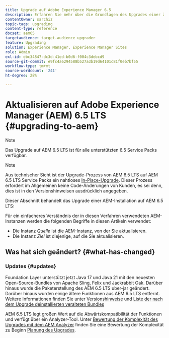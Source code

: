 ```yaml
---
title: Upgrade auf Adobe Experience Manager 6.5
description: Erfahren Sie mehr über die Grundlagen des Upgrades einer älteren Adobe Experience Manager (AEM)-Installation auf AEM 6.5.
contentOwner: sarchiz
topic-tags: upgrading
content-type: reference
docset: aem65
targetaudience: target-audience upgrader
feature: Upgrading
solution: Experience Manager, Experience Manager Sites
role: Admin
exl-id: ebc34847-dc3d-41ed-b0d6-f004c3debcd9
source-git-commit: e9fc4a6294588b527a3b19d64101c81f0eb7bf55
workflow-type: tm+mt
source-wordcount: '241'
ht-degree: 28%

---
```


# Aktualisieren auf Adobe Experience Manager (AEM) 6.5 LTS {#upgrading-to-aem}

>[!NOTE]
>Das Upgrade auf AEM 6.5 LTS ist für alle unterstützten 6.5 Service Packs verfügbar.

>[!NOTE]
>
>Aus technischer Sicht ist der Upgrade-Prozess von AEM 6.5 LTS auf AEM 6.5 LTS Service Packs ein nahtloses [In-Place-Upgrade](/help/sites-deploying/in-place-upgrade.md). Dieser Prozess erfordert im Allgemeinen keine Code-Änderungen von Kunden, es sei denn, dies ist in den Versionshinweisen ausdrücklich angegeben.

Dieser Abschnitt behandelt das Upgrade einer AEM-Installation auf AEM 6.5 LTS:

<!-- Alexandru: drafting for now 

* [Planning Your Upgrade](/help/sites-deploying/upgrade-planning.md)
* [Assessing the Upgrade Complexity with Pattern Detector](/help/sites-deploying/pattern-detector.md)
* [Backward Compatibility in AEM 6.5](/help/sites-deploying/backward-compatibility.md)
  This was drafted before: * [Using Offline Reindexing To Reduce Downtime During an Upgrade](/help/sites-deploying/upgrade-offline-reindexing.md)-->

<!--
* [Upgrade Procedure](/help/sites-deploying/upgrade-procedure.md)
* [Upgrading Code and Customizations](/help/sites-deploying/upgrading-code-and-customizations.md)
* [Pre-Upgrade Maintenance Tasks](/help/sites-deploying/pre-upgrade-maintenance-tasks.md)
* [Performing an In-Place Upgrade](/help/sites-deploying/in-place-upgrade.md)
* [Post Upgrade Checks and Troubleshooting](/help/sites-deploying/post-upgrade-checks-and-troubleshooting.md)
* [Sustainable Upgrades](/help/sites-deploying/sustainable-upgrades.md)
* [Lazy Content Migration](/help/sites-deploying/lazy-content-migration.md)

-->

Für ein einfacheres Verständnis der in diesen Verfahren verwendeten AEM-Instanzen werden die folgenden Begriffe in diesen Artikeln verwendet:

* Die Instanz *Quelle* ist die AEM-Instanz, von der Sie aktualisieren.
* Die Instanz *Ziel* ist diejenige, auf die Sie aktualisieren.

## Was hat sich geändert? {#what-has-changed}

### Updates {#updates}

Foundation Layer unterstützt jetzt Java 17 und Java 21 mit den neuesten Open-Source-Bundles von Apache Sling, Felix und Jackrabbit Oak. Darüber hinaus wurde die Paketerstellung des AEM 6.5 LTS uber-jar geändert. Darüber hinaus wurden einige ältere Funktionen aus AEM 6.5 LTS entfernt. Weitere Informationen finden Sie unter [Versionshinweise](/help/release-notes/release-notes.md#whats-new-what-s-new) und [Liste der nach dem Upgrade deinstallierten veralteten Bundles](/help/sites-deploying/obsolete-bundles.md)

AEM 6.5 LTS legt großen Wert auf die Abwärtskompatibilität der Funktionen und verfügt über ein Analyzer-Tool. Unter [Bewertung der Komplexität des Upgrades mit dem AEM Analyzer](/help/sites-deploying/aem-analyzer.md) finden Sie eine Bewertung der Komplexität zu Beginn [Planung des Upgrades](/help/sites-deploying/upgrade-planning.md).
